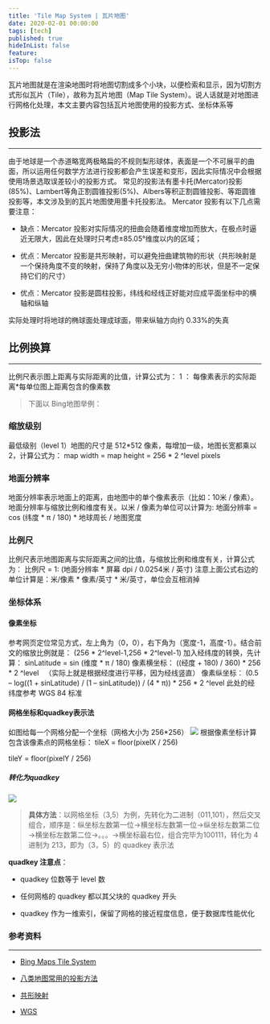```yaml
---
title: 'Tile Map System | 瓦片地图'
date: 2020-02-01 00:00:00
tags: [tech]
published: true
hideInList: false
feature: 
isTop: false
---
```

瓦片地图就是在渲染地图时将地图切割成多个小块，以便检索和显示，因为切割方式形似瓦片（Tile），故称为瓦片地图（Map Tile System）。说人话就是对地图进行网格化处理，本文主要内容包括瓦片地图使用的投影方式、坐标体系等
<!-- more -->

## 投影法

---

由于地球是一个赤道略宽两极略扁的不规则梨形球体，表面是一个不可展平的曲面，所以运用任何数学方法进行投影都会产生误差和变形，因此实际情况中会根据使用场景选取误差较小的投影方式。
常见的投影法有墨卡托(Mercator)投影(85%)、Lambert等角正割圆锥投影(5%)、Albers等积正割圆锥投影、等距圆锥投影等，本文涉及到的瓦片地图使用墨卡托投影法。
Mercator 投影有以下几点需要注意：

- 缺点：Mercator 投影对实际情况的扭曲会随着维度增加而放大，在极点时逼近无限大，因此在处理时只考虑±85.05°维度以内的区域；

- 优点：Mercator 投影是共形映射，可以避免扭曲建筑物的形状（共形映射是一个保持角度不变的映射，保持了角度以及无穷小物体的形状，但是不一定保持它们的尺寸）

- 优点：Mercator 投影是圆柱投影，纬线和经线正好能对应成平面坐标中的横轴和纵轴


实际处理时将地球的椭球面处理成球面，带来纵轴方向约 0.33%的失真
## 比例换算

---

比例尺表示图上距离与实际距离的比值，计算公式为：
1 ： 每像素表示的实际距离*每单位图上距离包含的像素数
> 下面以 Bing地图举例：

### 缩放级别
最低级别（level 1）地图的尺寸是 512*512 像素，每增加一级，地图长宽都乘以 2，计算公式为：
map width = map height = 256 * 2 ^level pixels
### 地面分辨率
地面分辨率表示地面上的距离，由地图中的单个像素表示（比如：10米 / 像素）。地面分辨率与缩放比例和维度有关。以米 / 像素为单位可以计算为:
地面分辨率 = cos (纬度 * π / 180) * 地球周长 / 地图宽度
### 比例尺
比例尺表示地图距离与实际距离之间的比值，与缩放比例和维度有关，计算公式为：
比例尺 = 1: (地面分辨率 * 屏幕 dpi / 0.0254米 / 英寸)
注意上面公式右边的单位计算是：米/像素  * 像素/英寸  *  米/英寸，单位会互相消掉
### 坐标体系
#### 像素坐标
参考网页定位常见方式，左上角为（0，0），右下角为（宽度-1，高度-1）。结合前文的缩放比例就是：
(256 * 2^level-1,256 * 2^level-1)
加入经纬度的转换，先计算：
sinLatitude = sin (维度 * π / 180)
像素横坐标：
((经度 + 180) / 360) * 256 * 2 ^level   （实际上就是根据经度进行平移，因为经线竖直）
像素纵坐标：
(0.5 – log((1 + sinLatitude) / (1 – sinLatitude)) / (4 * π)) * 256 * 2 ^level
此处的经纬度参考 WGS 84 标准
#### 网格坐标和quadkey表示法
如图给每一个网格分配一个坐标（网格大小为 256*256）
![](https://cdn.nlark.com/yuque/0/2020/jpeg/164181/1577974890397-d6bdfa4b-1625-4beb-bcda-6b0fb9ab2daf.jpeg#align=left&display=inline&height=334&originHeight=334&originWidth=336&size=0&status=done&style=none&width=336)
根据像素坐标计算包含该像素点的网格坐标：
tileX = floor(pixelX / 256)

tileY = floor(pixelY / 256)
##### 转化为quadkey
![](https://cdn.nlark.com/yuque/0/2020/jpeg/164181/1577974890292-0f6eeb70-3138-4779-b219-b7f9698f5b90.jpeg#align=left&display=inline&height=365&originHeight=365&originWidth=623&size=0&status=done&style=none&width=623)
> **具体方法**：以网格坐标（3,5）为例，先转化为二进制（011,101），然后交叉组合，顺序是：纵坐标左数第一位→横坐标左数第一位→纵坐标左数第二位→横坐标左数第二位→。。。→横坐标最右位，组合完毕为100111，转化为 4 进制为 213，即为（3，5）的 quadkey 表示法

**quadkey 注意点**：

- quadkey 位数等于 level 数

- 任何网格的 quadkey 都以其父块的 quadkey 开头

- quadkey 作为一维索引，保留了网格的接近程度信息，便于数据库性能优化

### 参考资料

---

- [Bing Maps Tile System](https://docs.microsoft.com/en-us/bingmaps/articles/bing-maps-tile-system)

- [八类地图常用的投影方法](http://blog.sciencenet.cn/blog-2637373-974051.html)

- [共形映射](https://zh.wikipedia.org/wiki/%E5%85%B1%E5%BD%A2%E6%98%A0%E5%B0%84)

- [WGS](https://zh.wikipedia.org/wiki/%E4%B8%96%E7%95%8C%E5%A4%A7%E5%9C%B0%E6%B5%8B%E9%87%8F%E7%B3%BB%E7%BB%9F)

